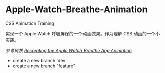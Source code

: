 # Apple-Watch-Breathe-Animation
CSS Animation Training

实现一个 Apple Watch 呼吸屏保的一个动画效果。作为理解 CSS 动画的一个小实践。

*参考链接 [Recreating the Apple Watch Breathe App Animation](https://css-tricks.com/recreating-apple-watch-breathe-app-animation/)*



- create a new branch 'dev'
- create a new branch "feature"